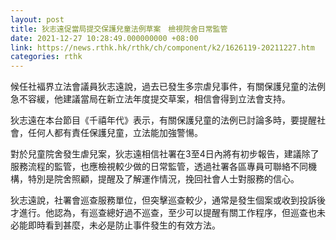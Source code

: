 ```yaml
---
layout: post
title: 狄志遠促當局提交保護兒童法例草案　檢視院舍日常監管
date: 2021-12-27 10:28:49.000000000 +08:00
link: https://news.rthk.hk/rthk/ch/component/k2/1626119-20211227.htm
categories: rthk
---
```


候任社褔界立法會議員狄志遠說，過去已發生多宗虐兒事件，有關保護兒童的法例急不容緩，他建議當局在新立法年度提交草案，相信會得到立法會支持。

狄志遠在本台節目《千禧年代》表示，有關保護兒童的法例已討論多時，要提醒社會，任何人都有責任保護兒童，立法能加強警愓。

對於兒童院舍發生虐兒案，狄志遠相信社署在3至4日內將有初步報告，建議除了服務流程的監管，也應檢視較少做的日常監管，透過社署各區專員可聯絡不同機構，特別是院舍照顧，提醒及了解運作情況，挽回社會人士對服務的信心。

狄志遠說，社署會巡查服務單位，但突擊巡查較少，通常是發生個案或收到投訴後才進行。他認為，有巡查總好過不巡查，至少可以提醒有關工作程序，但巡查也未必能即時看到甚麼，未必是防止事件發生的有效方法。
